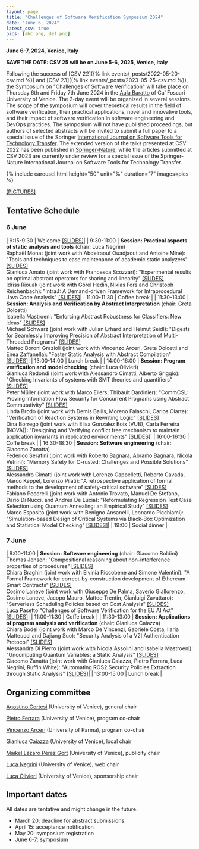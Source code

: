 ```yaml
---
layout: page
title: "Challenges of Software Verification Symposium 2024"
date: "June 6, 2024"
latest_csv: true
pics: [abc.png, def.png]
---
```


**June 6-7, 2024, Venice, Italy**

**SAVE THE DATE: CSV 25 will be on June 5-6, 2025, Venice, Italy**


Following the success of [CSV 22]({% link events/_posts/2022-05-20-csv.md %}) and [CSV 23]({% link events/_posts/2023-05-25-csv.md %}), the Symposium on "Challenges of Software Verification" will take place on Thursday 6th and Friday 7th June 2024 in the [Aula Baratto](https://www.unive.it/pag/30119/) of Ca’ Foscari University of Venice. The 2-day event will be organized in several sessions. The scope of the symposium will cover theoretical results in the field of software verification, their practical applications, novel and innovative tools, and their impact of software verification in software engineering and DevOps practices. The symposium will not have published proceedings, but authors of selected abstracts will be invited to submit a full paper to a special issue of the Springer [International Journal on Software Tools for Technology Transfer](https://www.springer.com/journal/10009). The extended version of the talks presented at CSV 2022 has been published in [Springer-Nature](https://link.springer.com/book/10.1007/978-981-19-9601-6), while the articles submitted at CSV 2023 are currently under review for a special issue of the Springer-Nature International Journal on Software Tools for Technology Transfer.

{% include carousel.html height="50" unit="%" duration="7" images=pics %}

[[PICTURES]](https://drive.google.com/drive/folders/1HFpHdRQvdkRG1p4ZkV7eogjTNWvmhsA6?usp=sharing)

## Tentative Schedule

### 6 June

| 9:15-9:30 | Welcome [[SLIDES]](https://drive.google.com/open?id=1KGNobZXWji0BQyMBLxjQa-JKbKeCNVFV&usp=drive_fs)|
| 9:30-11:00 | **Session: Practical aspects of static analysis and tools** (chair: Luca Negrini)<br> Raphaël Monat (joint work with Abdelraouf Ouadjaout and Antoine Miné): "Tools and techniques to ease maintenance of academic static analyzers" [[SLIDES]](https://drive.google.com/open?id=1x_DSbqwYMfBMJMmjO7pIxUzwjmQB7wt1&usp=drive_fs)<br> Gianluca Amato (joint work with Francesca Scozzari): "Experimental results on optimal abstract operators for sharing and linearity" [[SLIDES]](https://drive.google.com/open?id=1oZ-y6fHww4SkQQ6FLxif73lhT69Tsshx&usp=drive_fs)<br> Idriss Riouak (joint work with Görel Hedin, Niklas Fors and Christoph Reichenbach): "IntraJ: A Demand-driven Framework for Intraprocedural Java Code Analysis" [[SLIDES]](https://drive.google.com/open?id=1K6hRPUBINYyH2UQg01Rx9s7tb7cTZ7Og&usp=drive_fs)|
| 11:00-11:30 | Coffee break |
| 11:30-13:00 | **Session: Analysis and Verification by Abstract Interpretation** (chair: Greta Dolcetti) <br> Isabella Mastroeni: "Enforcing Abstract Robustness for Classifiers: New ideas" [[SLIDES]](https://drive.google.com/open?id=1iD7zrT-KHWk4LaM9ye793_S1XQn3s9qU&usp=drive_fs)<br> Michael Schwarz (joint work with Julian Erhard and Helmut Seidl): "Digests for Seamlessly Improving Precision of Abstract Interpretation of Multi-Threaded Programs" [[SLIDES]](https://drive.google.com/open?id=1xnlnv7U1VqIPwww_irYACGtgOC6sEU_G&usp=drive_fs)<br> Matteo Boroni Grazioli (joint work with Vincenzo Arceri, Greta Dolcetti and Enea Zaffanella): "Faster Static Analysis with Abstract Compilation" [[SLIDES]](https://drive.google.com/open?id=1HBMcd2mZXKUSxr0tlLc2E7WRoAYy1zyF&usp=drive_fs)|
| 13:00-14:00 | Lunch break |
| 14:00-16:00 | **Session: Program verification and model checking** (chair: Luca Olivieri)<br> Gianluca Redondi (joint work with Alessandro Cimatti, Alberto Griggio): "Checking Invariants of systems with SMT theories and quantifiers" [[SLIDES]](https://drive.google.com/open?id=17iYeur2hvjQqu3B0mVOm049hzGqQ0XaZ&usp=drive_fs)<br> Peter Müller (joint work with Marco Eilers, Thibault Dardinier): "CommCSL: Proving Information Flow Security for Concurrent Programs using Abstract Commutativity" [[SLIDES]](https://drive.google.com/open?id=1KBlIM7k3wTHGJSjoyYlAcgGbfDzXwL9Q&usp=drive_fs)<br> Linda Brodo (joint work with Demis Ballis, Moreno Falaschi, Carlos Olarte): "Verification of Reaction Systems in Rewriting Logic" [[SLIDES]](https://drive.google.com/open?id=11W1Nu5bXE06l5Ll_3KjWvBF7lRvMt2dd&usp=drive_fs)<br> Dina Borrego (joint work with Elisa Gonzalez Boix (VUB), Carla Ferreira (NOVA)): "Designing and Verifying conflict free mechanism to maintain application invariants in replicated environments" [[SLIDES]](https://drive.google.com/open?id=1av4PYb8Ml_I4nHR8B3fh5MVcnSLMCGTf&usp=drive_fs)|
| 16:00-16:30 | Coffe break |
| 16:30-18:30 | **Session: Software engineering** (chair: Giacomo Zanatta)<br> Federico Serafini (joint work with Roberto Bagnara, Abramo Bagnara, Nicola Vetrini): "Memory Safety for C-rusted: Challenges and Possible Solutions" [[SLIDES]](https://drive.google.com/open?id=1h-Xg4ul-RmwhBBNkDqVBea30mOJgkg9Y&usp=drive_fs)<br> Alessandro Cimatti (joint work with Lorenzo Cappelletti, Roberto Cavada, Marco Keppel, Lorenzo Pilati): "A retrospective application of formal methods to the development of safety-critical software" [[SLIDES]](https://drive.google.com/open?id=1Xh6Y6tVYDHhRkeZvQqh2lSOFCPK72qiq&usp=drive_fs)<br> Fabiano Pecorelli (joint work with Antonio Trovato, Manuel De Stefano, Dario Di Nucci, and Andrea De Lucia): "Reformulating Regression Test Case Selection using Quantum Annealing: an Empirical Study" [[SLIDES]](https://drive.google.com/open?id=1nYRp9Qr06mSesVcHrXJh76rHRegbzxhC&usp=drive_fs)<br> Marco Esposito (joint work with Benigno Ansanelli, Leonardo Picchiami): "Simulation-based Design of Critical Systems via Black-Box Optimization and Statistical Model Checking" [[SLIDES]](https://drive.google.com/open?id=1KGEQs74HXwjnGKmQ7iB8g74M9e24tETd&usp=drive_fs)|
| 19:00 | Social dinner |

### 7 June

| 9:00-11:00 | **Session: Software engineering** (chair: Giacomo Boldini)<br> Thomas Jensen: "Compositional reasoning about non-interference properties of procedures" [[SLIDES]](https://drive.google.com/open?id=1zvie5X_xNgjMzbeePkLykqD6fD9n3_Zm&usp=drive_fs)<br> Chiara Braghin (joint work with Elvinia Riccobene and Simone Valentini): "A Formal Framework for correct-by-construction development of Ethereum Smart Contracts" [[SLIDES]](https://drive.google.com/open?id=1Jwk1x5by9Pcp4elQMmA5i1b5RZLldM8X&usp=drive_fs)<br> Cosimo Laneve (joint work with Giuseppe De Palma, Saverio Giallorenzo, Cosimo Laneve, Jacopo Mauro, Matteo Trentin, Gianluigi Zavattaro): "Serverless Scheduling Policies based on Cost Analysis" [[SLIDES]](https://drive.google.com/open?id=1JuE2j5m7BuMmHNrBL3lhSsPt-LOCB3-c&usp=drive_fs)<br>Luca Pasetto "Challenges of Software Verification for the EU AI Act" [[SLIDES]](https://drive.google.com/open?id=1DfJZYR0hlLeqGyGLC2_zwmYPFXNw3qhV&usp=drive_fs)|
| 11:00-11:30 | Coffe break |
| 11:30-13:00 | **Session: Applications of program analysis and verification** (chair: Gianluca Caiazza)<br> Chiara Bodei (joint work with Marco De Vincenzi, Gabriele Costa, Ilaria Matteucci and Dajiang Suo): "Security Analysis of a V2I Authentication Protocol" [[SLIDES]](https://drive.google.com/open?id=1JqGD3nlW5SCTDq1erGQEZ1bX1cwWPJ4j&usp=drive_fs)<br> Alessandra Di Pierro (joint work with Nicola Assolini and Isabella Mastroeni): "Uncomputing Quantum Variables: a Static Analysis" [[SLIDES]](https://drive.google.com/open?id=12NrC3E3cMNfZcC6IscT1iMYyr7gMVvgW&usp=drive_fs)<br> Giacomo Zanatta (joint work with Gianluca Caiazza, Pietro Ferrara, Luca Negrini, Ruffin White): "Automating ROS2 Security Policies Extraction through Static Analysis" [[SLIDES]](https://drive.google.com/open?id=1q8q7piqPRmDEEVLX6YyY3L5flc_T5FRe&usp=drive_fs)|
| 13:00-15:00 | Lunch break |

## Organizing committee

[Agostino Cortesi](https://unive.it/data/persone/5591776) (University of Venice), general chair

[Pietro Ferrara](https://dais.unive.it/~ferrara/) (University of Venice), program co-chair

[Vincenzo Arceri](https://vincenzoarceri.github.io/) (University of Parma), program co-chair

[Gianluca Caiazza](https://www.unive.it/data/persone/15776518) (University of Venice), local chair

[Maikel Lázaro Pérez Gort](https://www.unive.it/data/persone/19565731) (University of Venice), publicity chair

[Luca Negrini](https://lucaneg.github.io) (University of Venice), web chair

[Luca Olivieri](https://www.unive.it/data/people/25543514) (University of Venice), sponsorship chair

## Important dates

All dates are tentative and might change in the future.

- March 20: deadline for abstract submissions
- April 15: acceptance notification
- May 20: symposium registration
- June 6-7: symposium
